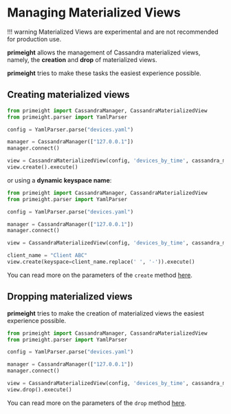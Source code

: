 # Managing Materialized Views

!!! warning
    Materialized Views are experimental and are not recommended for production use.

**primeight** allows the management of Cassandra materialized views, 
namely, the __creation__ and __drop__ of materialized views.

**primeight** tries to make these tasks the easiest experience possible.

## Creating materialized views

```python
from primeight import CassandraManager, CassandraMaterializedView
from primeight.parser import YamlParser

config = YamlParser.parse("devices.yaml")

manager = CassandraManager(["127.0.0.1"])
manager.connect()

view = CassandraMaterializedView(config, 'devices_by_time', cassandra_manager=manager)
view.create().execute()
```

or using a __dynamic keyspace name__:

```python
from primeight import CassandraManager, CassandraMaterializedView
from primeight.parser import YamlParser

config = YamlParser.parse("devices.yaml")

manager = CassandraManager(["127.0.0.1"])
manager.connect()

view = CassandraMaterializedView(config, 'devices_by_time', cassandra_manager=manager)

client_name = "Client ABC"
view.create(keyspace=client_name.replace(' ', '-')).execute()
```

You can read more on the parameters of the `create` method [here](/reference/cassandra-materialized-view/#create).

## Dropping materialized views

**primeight** tries to make the creation of materialized views the easiest experience possible.

```python
from primeight import CassandraManager, CassandraMaterializedView
from primeight.parser import YamlParser

config = YamlParser.parse("devices.yaml")

manager = CassandraManager(["127.0.0.1"])
manager.connect()

view = CassandraMaterializedView(config, 'devices_by_time', cassandra_manager=manager)
view.drop().execute()
```

You can read more on the parameters of the `drop` method [here](/reference/cassandra-materialized-view/#drop).
